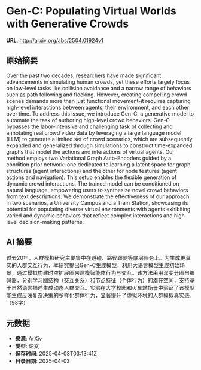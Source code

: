 # Gen-C: Populating Virtual Worlds with Generative Crowds

**URL**: http://arxiv.org/abs/2504.01924v1

## 原始摘要

Over the past two decades, researchers have made significant advancements in
simulating human crowds, yet these efforts largely focus on low-level tasks
like collision avoidance and a narrow range of behaviors such as path following
and flocking. However, creating compelling crowd scenes demands more than just
functional movement-it requires capturing high-level interactions between
agents, their environment, and each other over time. To address this issue, we
introduce Gen-C, a generative model to automate the task of authoring
high-level crowd behaviors. Gen-C bypasses the labor-intensive and challenging
task of collecting and annotating real crowd video data by leveraging a large
language model (LLM) to generate a limited set of crowd scenarios, which are
subsequently expanded and generalized through simulations to construct
time-expanded graphs that model the actions and interactions of virtual agents.
Our method employs two Variational Graph Auto-Encoders guided by a condition
prior network: one dedicated to learning a latent space for graph structures
(agent interactions) and the other for node features (agent actions and
navigation). This setup enables the flexible generation of dynamic crowd
interactions. The trained model can be conditioned on natural language,
empowering users to synthesize novel crowd behaviors from text descriptions. We
demonstrate the effectiveness of our approach in two scenarios, a University
Campus and a Train Station, showcasing its potential for populating diverse
virtual environments with agents exhibiting varied and dynamic behaviors that
reflect complex interactions and high-level decision-making patterns.


## AI 摘要

过去20年，人群模拟研究主要集中在避碰、路径跟随等底层任务上。为生成更真实的人群交互行为，本研究提出Gen-C生成模型，利用大语言模型生成初始场景，通过模拟构建时空扩展图来建模智能体行为与交互。该方法采用双变分图自编码器，分别学习图结构（交互关系）和节点特征（个体行为）的潜在空间，支持基于自然语言描述生成动态人群交互。实验在大学校园和火车站场景中验证了该模型能生成反映复杂决策的多样化群体行为，显著提升了虚拟环境的人群模拟真实感。（98字）

## 元数据

- **来源**: ArXiv
- **类型**: 论文
- **保存时间**: 2025-04-03T03:13:41Z
- **目录日期**: 2025-04-03
